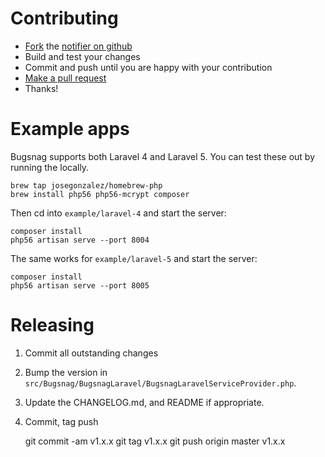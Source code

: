 Contributing
============

-   [Fork](https://help.github.com/articles/fork-a-repo) the [notifier on github](https://github.com/bugsnag/bugsnag-laravel)
-   Build and test your changes
-   Commit and push until you are happy with your contribution
-   [Make a pull request](https://help.github.com/articles/using-pull-requests)
-   Thanks!

Example apps
============

Bugsnag supports both Laravel 4 and Laravel 5. You can test these out by running the locally.

    brew tap josegonzalez/homebrew-php
    brew install php56 php56-mcrypt composer

Then cd into `example/laravel-4` and start the server:

    composer install
    php56 artisan serve --port 8004

The same works for `example/laravel-5` and start the server:

    composer install
    php56 artisan serve --port 8005

Releasing
=========

1. Commit all outstanding changes
1. Bump the version in `src/Bugsnag/BugsnagLaravel/BugsnagLaravelServiceProvider.php`.
2. Update the CHANGELOG.md, and README if appropriate.
3. Commit, tag push

    git commit -am v1.x.x
    git tag v1.x.x
    git push origin master v1.x.x

